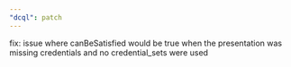 ```yaml
---
"dcql": patch
---
```


fix: issue where canBeSatisfied would be true when the presentation was missing credentials and no credential_sets were used
